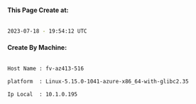 
   
#### This Page Create at:

```bash

2023-07-18 - 19:54:12 UTC

```

#### Create By Machine:

```bash

Host Name : fv-az413-516

platform  : Linux-5.15.0-1041-azure-x86_64-with-glibc2.35

Ip Local  : 10.1.0.195

```

